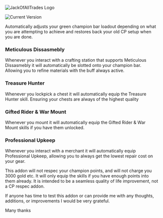 ![JackOfAllTrades Logo](https://i.imgur.com/EcATikB.png)

![Current Version](https://img.shields.io/github/v/release/CyberOnEso/JackOfAllTrades?include_prereleases&label=Version)

Automatically adjusts your green champion bar loadout depending on what you are attempting to achieve and restores back your old CP setup when you are done.

### Meticulous Dissasmebly
Whenever you interact with a crafting station that supports Meticulous Dissasmebly it will automatically be slotted onto your champion bar.
Allowing you to refine materials with the buff always active.

### Treasure Hunter
Whenever you lockpick a chest it will automatically equip the Treasure Hunter skill.
Ensuring your chests are always of the highest quality

### Gifted Rider & War Mount
Whenever you mount it will automatically equip the Gifted Rider & War Mount skills if you have them unlocked.

### Professional Upkeep
Whenever you interact with a merchant it will automatically equip Professional Upkeep, allowing you to always get the lowest repair cost on your gear.

This addon will not respec your champion points, and will not charge you 3000 gold etc.
It will only equip the skills if you have enough points into them already.
It is intended to be a seamless quality of life improvement, not a CP respec addon.

If anyone has time to test this addon or can provide me with any thoughts, additions, or improvements I would be very grateful.

Many thanks
